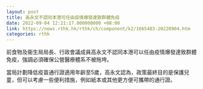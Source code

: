 ```yaml
---
layout: post
title: 高永文不認同本港可任由疫情爆發達致群體免疫
date: 2022-09-04 12:21:17.000000000 +08:00
link: https://news.rthk.hk/rthk/ch/component/k2/1665483-20220904.htm
categories: rthk
---
```


前食物及衞生局局長、行政會議成員高永文不認同本港可以任由疫情爆發達致群體免疫，強調必須確保公營醫療體系不被拖垮。

當局計劃降低疫苗通行證適用年齡至5歲，高永文認為，政策最終目的是保護兒童，但可以考慮一些便利措施，例如紙本或其他更方便可攜帶的通行證。

